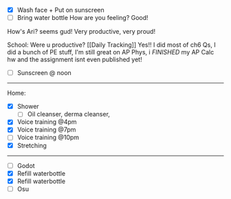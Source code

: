 - [x] Wash face + Put on sunscreen
- [ ] Bring water bottle
How are you feeling?
Good!

How's Ari?
seems gud! Very productive, very proud!

School: Were u productive? [[Daily Tracking]]
Yes!! I did most of ch6 Qs, I did a bunch of PE stuff, I'm still great on AP Phys, i *FINISHED* my AP Calc hw and the assignment isnt even published yet!
- [ ] Sunscreen @ noon
---
Home:
- [x] Shower
	- [ ] Oil cleanser, derma cleanser, 
- [x] Voice training @4pm
- [x] Voice training @7pm
- [ ] Voice training @10pm
- [x] Stretching
---
- [ ] Godot
- [x] Refill waterbottle
- [x] Refill waterbottle
- [ ] Osu
